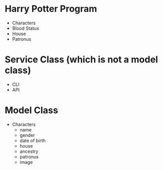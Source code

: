 # Harry Potter Program
- Characters
- Blood Status
- House
- Patronus

# Service Class (which is not a model class)
- CLI
- API

# Model Class
- Characters
    - name
    - gender
    - date of birth
    - house
    - ancestry
    - patronus
    - image
    

